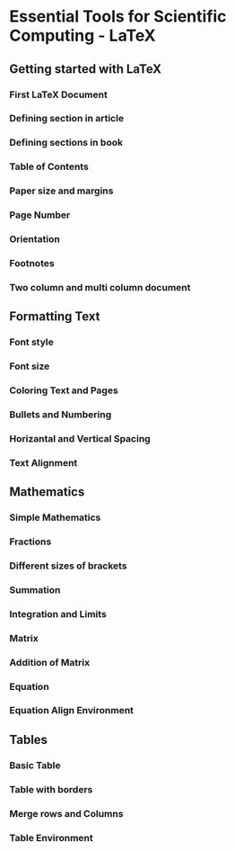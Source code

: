 # Essential Tools for Scientific Computing - LaTeX

## Getting started with LaTeX
### First LaTeX Document
### Defining section in article
### Defining sections in book
### Table of Contents
### Paper size and margins
### Page Number
### Orientation
### Footnotes
### Two column and multi column document

## Formatting Text
### Font style
### Font size
### Coloring Text and Pages
### Bullets and Numbering
### Horizantal and Vertical Spacing
### Text Alignment

## Mathematics
### Simple Mathematics
### Fractions
### Different sizes of brackets
### Summation
### Integration and Limits
### Matrix
### Addition of Matrix
### Equation
### Equation Align Environment

## Tables
### Basic Table
### Table with borders
### Merge rows and Columns
### Table Environment
